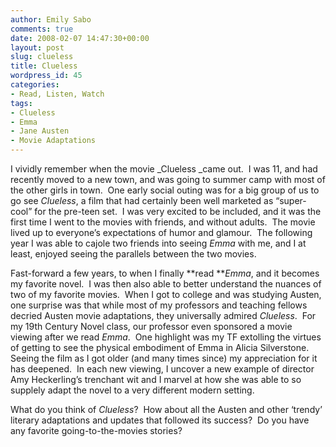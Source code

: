 ```yaml
---
author: Emily Sabo
comments: true
date: 2008-02-07 14:47:30+00:00
layout: post
slug: clueless
title: Clueless
wordpress_id: 45
categories:
- Read, Listen, Watch
tags:
- Clueless
- Emma
- Jane Austen
- Movie Adaptations
---
```





I vividly remember when the movie _Clueless _came out.  I was 11, and had recently moved to a new town, and was going to summer camp with most of the other girls in town.  One early social outing was for a big group of us to go see _Clueless_, a film that had certainly been well marketed as “super-cool” for the pre-teen set.  I was very excited to be included, and it was the first time I went to the movies with friends, and without adults.  The movie lived up to everyone’s expectations of humor and glamour.  The following year I was able to cajole two friends into seeing _Emma_ with me, and I at least, enjoyed seeing the parallels between the two movies.  




Fast-forward a few years, to when I finally **read **_Emma_, and it becomes my favorite novel.  I was then also able to better understand the nuances of two of my favorite movies.  When I got to college and was studying Austen, one surprise was that while most of my professors and teaching fellows decried Austen movie adaptations, they universally admired _Clueless_.  For my 19th Century Novel class, our professor even sponsored a movie viewing after we read _Emma_.  One highlight was my TF extolling the virtues of getting to see the physical embodiment of Emma in Alicia Silverstone.  Seeing the film as I got older (and many times since) my appreciation for it has deepened.  In each new viewing, I uncover a new example of director Amy Heckerling’s trenchant wit and I marvel at how she was able to so supplely adapt the novel to a very different modern setting.




What do you think of _Clueless_?  How about all the Austen and other ‘trendy’ literary adaptations and updates that followed its success?  Do you have any favorite going-to-the-movies stories?
